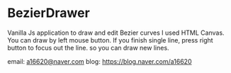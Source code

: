 # BezierDrawer
Vanilla Js application to draw and edit Bezier curves
I used HTML Canvas. 
You can draw by left mouse button.
If you finish single line, press right button to focus out the line. so you can draw new lines.

email: a16620@naver.com
blog: https://blog.naver.com/a16620
